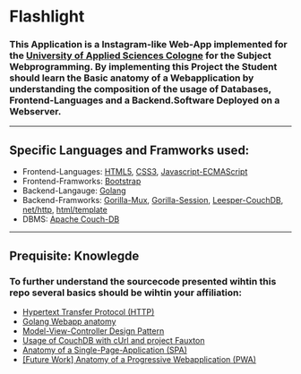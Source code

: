 # Flashlight
### This Application is a Instagram-like Web-App implemented for the [University of Applied Sciences Cologne]() for the Subject **Webprogramming**. By implementing this Project the Student should learn the Basic anatomy of a Webapplication by understanding the composition of the usage of Databases, Frontend-Languages and a Backend.Software Deployed on a Webserver. 

---

## Specific Languages and Framworks used:
- Frontend-Languages: [HTML5](https://en.wikipedia.org/wiki/HTML5), [CSS3](https://en.wikipedia.org/wiki/CSS), [Javascript-ECMAScript](https://en.wikipedia.org/wiki/ECMAScript)
- Frontend-Framworks: [Bootstrap](https://getbootstrap.com/docs/3.3/css/)
- Backend-Langauge: [Golang](https://golang.org/doc/)
- Backend-Framworks: [Gorilla-Mux](https://github.com/gorilla/mux), [Gorilla-Session](https://github.com/gorilla/sessions), [Leesper-CouchDB](https://godoc.org/github.com/leesper/couchdb-golang), [net/http](https://golang.org/pkg/net/http/), [html/template](https://golang.org/pkg/html/template/)
- DBMS: [Apache Couch-DB](https://couchdb.apache.org/) 

---

## Prequisite: Knowlegde
### To further understand the sourcecode presented wihtin this repo several basics should be wihtin your affiliation:
- [Hypertext Transfer Protocol (HTTP)](https://en.wikipedia.org/wiki/Hypertext_Transfer_Protocol)
- [Golang Webapp anatomy](https://images.viblo.asia/4e3a8bdd-75a3-4443-a7c7-8792366c374c.png)
- [Model-View-Controller Design Pattern](https://en.wikipedia.org/wiki/Model%E2%80%93view%E2%80%93controller)
- [Usage of CouchDB with cUrl and project Fauxton](https://couchdb.apache.org/)
- [Anatomy of a Single-Page-Application (SPA)](https://en.wikipedia.org/wiki/Single-page_application)
- [[Future Work] Anatomy of a Progressive Webapplication (PWA)](https://en.wikipedia.org/wiki/Progressive_web_application)
